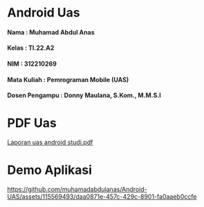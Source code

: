 # Android Uas

#### Nama            : Muhamad Abdul Anas
#### Kelas           : TI.22.A2
#### NIM             : 312210269
#### Mata Kuliah     : Pemrograman Mobile (UAS)
#### Dosen Pengampu  : Donny Maulana, S.Kom., M.M.S.I

# PDF Uas

[Laporan uas android studi.pdf](https://github.com/muhamadabdulanas/Android-UAS/files/13944193/Laporan.uas.android.studi.pdf)


# Demo Aplikasi



https://github.com/muhamadabdulanas/Android-UAS/assets/115569493/daa0871e-457c-429c-8901-fa0aaeb0ccfe

